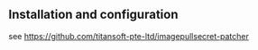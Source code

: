 ## Installation and configuration

see https://github.com/titansoft-pte-ltd/imagepullsecret-patcher
